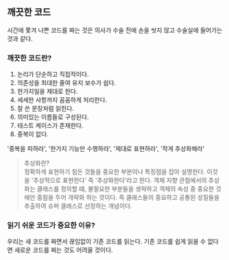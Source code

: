 ## 깨끗한 코드
시간에 쫓겨 나쁜 코드를 짜는 것은 의사가 수술 전에 손을 씻지 않고 수술실에 들어가는 것과 같다.

### 깨끗한 코드란?
1. 논리가 단순하고 직접적이다.
2. 의존성을 최대한 줄여 유지 보수가 쉽다.
3. 한가지일을 제대로 한다.
4. 세세한 사항까지 꼼꼼하게 처리한다.
5. 잘 쓴 문장처럼 읽힌다.
6. 의미있는 이름들로 구성된다.
7. 테스트 케이스가 존재한다.
8. 중복이 없다.

'중복을 피하라', '한가지 기능만 수행하라', '제대로 표현하라', '작게 추상화해라'

> 추상화란? <br/>
> 정확하게 표현하기 힘든 것들을 중요한 부분이나 특징점을 잡아 설명한다. 이것을 '추상적으로 표현한다' 즉 '추상화한다'라고 한다.
> 객체 지향 관점에서의 추상화는 클래스를 정의할 떄, 불필요한 부분들을 생략하고 객체의 속성 중 중요한 것에만 중점을 두어 개략화 하는 것이다.
> 즉 클래스들의 중요하고 공통된 성질들을 추출하여 슈퍼 클래스로 선정하는 개념이다.

### 읽기 쉬운 코드가 중요한 이유?
우리는 새 코드를 짜면서 끊임없이 기존 코드를 읽는다. 기존 코드를 쉽게 읽을 수 없다면 새로운 코드를 짜는 것도 어려울 것이다.